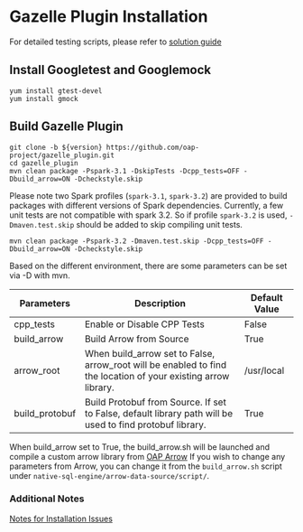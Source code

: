 # Gazelle Plugin Installation

For detailed testing scripts, please refer to [solution guide](https://github.com/Intel-bigdata/Solution_navigator/tree/master/nativesql)

## Install Googletest and Googlemock

``` shell
yum install gtest-devel
yum install gmock
```

## Build Gazelle Plugin

``` shell
git clone -b ${version} https://github.com/oap-project/gazelle_plugin.git
cd gazelle_plugin
mvn clean package -Pspark-3.1 -DskipTests -Dcpp_tests=OFF -Dbuild_arrow=ON -Dcheckstyle.skip
```
Please note two Spark profiles (`spark-3.1`, `spark-3.2`) are provided to build packages with different versions of Spark dependencies.
Currently, a few unit tests are not compatible with spark 3.2. So if profile `spark-3.2` is used, `-Dmaven.test.skip` should be added to skip compiling unit tests.
```
mvn clean package -Pspark-3.2 -Dmaven.test.skip -Dcpp_tests=OFF -Dbuild_arrow=ON -Dcheckstyle.skip
```

Based on the different environment, there are some parameters can be set via -D with mvn.

| Parameters | Description | Default Value |
| ---------- | ----------- | ------------- |
| cpp_tests  | Enable or Disable CPP Tests | False |
| build_arrow | Build Arrow from Source | True |
| arrow_root | When build_arrow set to False, arrow_root will be enabled to find the location of your existing arrow library. | /usr/local |
| build_protobuf | Build Protobuf from Source. If set to False, default library path will be used to find protobuf library. | True |

When build_arrow set to True, the build_arrow.sh will be launched and compile a custom arrow library from [OAP Arrow](https://github.com/oap-project/arrow/tree/arrow-7.0.0-oap)
If you wish to change any parameters from Arrow, you can change it from the `build_arrow.sh` script under `native-sql-engine/arrow-data-source/script/`.

### Additional Notes
[Notes for Installation Issues](./InstallationNotes.md)
